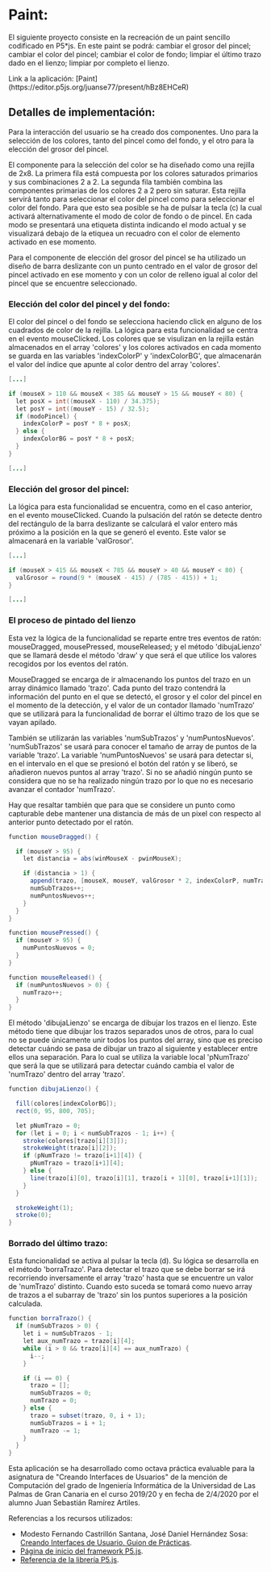 <h1>Paint:</h1>

<p>El siguiente proyecto consiste en la recreación de un paint sencillo codificado en P5*js. En este paint se podrá: cambiar el grosor del pincel; cambiar el color del pincel; cambiar el color de fondo; limpiar el último trazo dado en el lienzo; limpiar por completo el lienzo.</p>

<p>Link a la aplicación: [Paint](https://editor.p5js.org/juanse77/present/hBz8EHCeR)</p>

<h2>Detalles de implementación:</h2>

<p>Para la interacción del usuario se ha creado dos componentes. Uno para la selección de los colores, tanto del pincel como del fondo, y el otro para la elección del grosor del pincel.</p>

<p>El componente para la selección del color se ha diseñado como una rejilla de 2x8. La primera fila está compuesta por los colores saturados primarios y sus combinaciones 2 a 2. La segunda fila también combina las componentes primarias de los colores 2 a 2 pero sin saturar. Esta rejilla servirá tanto para seleccionar el color del pincel como para seleccionar el color del fondo. Para que esto sea posible se ha de pulsar la tecla (c) la cual activará alternativamente el modo de color de fondo o de pincel. En cada modo se presentará una etiqueta distinta indicando el modo actual y se visualizará debajo de la etiquea un recuadro con el color de elemento activado en ese momento.</p>

<p>Para el componente de elección del grosor del pincel se ha utilizado un diseño de barra deslizante con un punto centrado en el valor de grosor del pincel activado en ese momento y con un color de relleno igual al color del pincel que se encuentre seleccionado.</p>

<h3>Elección del color del pincel y del fondo:</h3>

<p>El color del pincel o del fondo se selecciona haciendo click en alguno de los cuadrados de color de la rejilla. La lógica para esta funcionalidad se centra en el evento mouseClicked. Los colores que se visulizan en la rejilla están almacenados en el array 'colores' y los colores activados en cada momento se guarda en las variables 'indexColorP' y 'indexColorBG', que almacenarán el valor del índice que apunte al color dentro del array 'colores'.</p>

```java
[...]

if (mouseX > 110 && mouseX < 385 && mouseY > 15 && mouseY < 80) {
  let posX = int((mouseX - 110) / 34.375);
  let posY = int((mouseY - 15) / 32.5);
  if (modoPincel) {
    indexColorP = posY * 8 + posX;
  } else {
    indexColorBG = posY * 8 + posX;
  }
}

[...]
```

<h3>Elección del grosor del pincel:</h3>

<p>La lógica para esta funcionalidad se encuentra, como en el caso anterior, en el evento mouseClicked. Cuando la pulsación del ratón se detecte dentro del rectángulo de la barra deslizante se calculará el valor entero más próximo a la posición en la que se generó el evento. Este valor se almacenará en la variable 'valGrosor'.</p>

```java
[...]

if (mouseX > 415 && mouseX < 785 && mouseY > 40 && mouseY < 80) {
  valGrosor = round(9 * (mouseX - 415) / (785 - 415)) + 1;
}

[...]
```

<h3>El proceso de pintado del lienzo</h3>

<p>Esta vez la lógica de la funcionalidad se reparte entre tres eventos de ratón: mouseDragged, mousePressed, mouseReleased; y el método 'dibujaLienzo' que se llamará desde el método 'draw' y que será el que utilice los valores recogidos por los eventos del ratón.</p>

<p>MouseDragged se encarga de ir almacenando los puntos del trazo en un array dinámico llamado 'trazo'. Cada punto del trazo contendrá la información del punto en el que se detectó, el grosor y el color del pincel en el momento de la detección, y el valor de un contador llamado 'numTrazo' que se utilizará para la funcionalidad de borrar el último trazo de los que se vayan apilado.</p>

<p>También se utilizarán las variables 'numSubTrazos' y 'numPuntosNuevos'. 'numSubTrazos' se usará para conocer el tamaño de array de puntos de la variable 'trazo'. La variable 'numPuntosNuevos' se usará para detectar si, en el intervalo en el que se presionó el botón del ratón y se liberó, se añadieron nuevos puntos al array 'trazo'. Si no se añadió ningún punto se considera que no se ha realizado ningún trazo por lo que no es necesario avanzar el contador 'numTrazo'.</p>

<p>Hay que resaltar también que para que se considere un punto como capturable debe mantener una distancia de más de un pixel con respecto al anterior punto detectado por el ratón.</p>

```java
function mouseDragged() {

  if (mouseY > 95) {
    let distancia = abs(winMouseX - pwinMouseX);

    if (distancia > 1) {
      append(trazo, [mouseX, mouseY, valGrosor * 2, indexColorP, numTrazo]);
      numSubTrazos++;
      numPuntosNuevos++;
    }
  }
}

function mousePressed() {
  if (mouseY > 95) {
    numPuntosNuevos = 0;
  }
}

function mouseReleased() {
  if (numPuntosNuevos > 0) {
    numTrazo++;
  }
}
```

<p>El método 'dibujaLienzo' se encarga de dibujar los trazos en el lienzo. Este método tiene que dibujar los trazos separados unos de otros, para lo cual no se puede únicamente unir todos los puntos del array, sino que es preciso detectar cuándo se pasa de dibujar un trazo al siguiente y establecer entre ellos una separación. Para lo cual se utiliza la variable local 'pNumTrazo' que será la que se utilizará para detectar cuándo cambia el valor de 'numTrazo' dentro del array 'trazo'.</p>

```java
function dibujaLienzo() {

  fill(colores[indexColorBG]);
  rect(0, 95, 800, 705);

  let pNumTrazo = 0;
  for (let i = 0; i < numSubTrazos - 1; i++) {
    stroke(colores[trazo[i][3]]);
    strokeWeight(trazo[i][2]);
    if (pNumTrazo != trazo[i+1][4]) {
      pNumTrazo = trazo[i+1][4];
    } else {
      line(trazo[i][0], trazo[i][1], trazo[i + 1][0], trazo[i+1][1]);
    }
  }

  strokeWeight(1);
  stroke(0);
}
```

<h3>Borrado del último trazo:</h3>

<p>Esta funcionalidad se activa al pulsar la tecla (d). Su lógica se desarrolla en el método 'borraTrazo'. Para detectar el trazo que se debe borrar se irá recorriendo inversamente el array 'trazo' hasta que se encuentre un valor de 'numTrazo' distinto. Cuando esto suceda se tomará como nuevo array de trazos a el subarray de 'trazo' sin los puntos superiores a la posición calculada.</p>

```java
function borraTrazo() {
  if (numSubTrazos > 0) {
    let i = numSubTrazos - 1;
    let aux_numTrazo = trazo[i][4];
    while (i > 0 && trazo[i][4] == aux_numTrazo) {
      i--;
    }

    if (i == 0) {
      trazo = [];
      numSubTrazos = 0;
      numTrazo = 0;
    } else {
      trazo = subset(trazo, 0, i + 1);
      numSubTrazos = i + 1;
      numTrazo -= 1;
    }
  }
}
```

<p>Esta aplicación se ha desarrollado como octava práctica evaluable para la asignatura de "Creando Interfaces de Usuarios" de la mención de Computación del grado de Ingeniería Informática de la Universidad de Las Palmas de Gran Canaria en el curso 2019/20 y en fecha de 2/4/2020 por el alumno Juan Sebastián Ramírez Artiles.</p>

<p>Referencias a los recursos utilizados:</p>

- Modesto Fernando Castrillón Santana, José Daniel Hernández Sosa: [Creando Interfaces de Usuario. Guion de Prácticas](https://cv-aep.ulpgc.es/cv/ulpgctp20/pluginfile.php/126724/mod_resource/content/25/CIU_Pr_cticas.pdf).
- [Página de inicio del framework P5.js](https://p5js.org/).
- [Referencia de la librería P5.js](https://p5js.org/reference/). 
